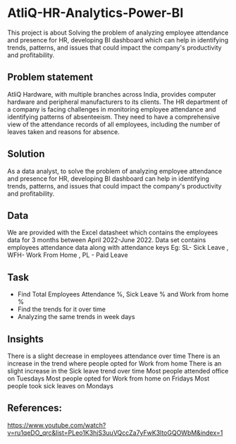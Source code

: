 # AtliQ-HR-Analytics-Power-BI
This project is about Solving the problem of analyzing employee attendance and presence for HR, developing BI dashboard which can help in identifying trends, patterns, and issues that could impact the company's productivity and profitability.

## Problem statement
AtliQ Hardware, with multiple branches across India, provides computer hardware and peripheral manufacturers to its clients. The HR department of a company is facing challenges in monitoring employee attendance and identifying patterns of absenteeism. They need to have a comprehensive view of the attendance records of all employees, including the number of leaves taken and reasons for absence.

## Solution
As a data analyst, to solve the problem of analyzing employee attendance and presence for HR, developing BI dashboard can help in identifying trends, patterns, and issues that could impact the company's productivity and profitability.

## Data
We are provided with the Excel datasheet which contains the employees data for 3 months between April 2022-June 2022. Data set contains employees attendance data along with attendance keys Eg: SL- Sick Leave , WFH- Work From Home , PL - Paid Leave

## Task
* Find Total Employees Attendance %, Sick Leave % and Work from home %
* Find the trends for it over time
* Analyzing the same trends in week days

## Insights
There is a slight decrease in employees attendance over time
There is an increase in the trend where people opted for Work from home
There is an slight increase in the Sick leave trend over time
Most people attended office on Tuesdays
Most people opted for Work from home on Fridays
Most people took sick leaves on Mondays

## References:
https://www.youtube.com/watch?v=ru1qeDO_qrc&list=PLeo1K3hjS3uuVQccZa7yFwK3ltoGQOWbM&index=1

